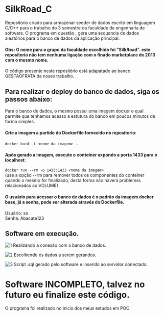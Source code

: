 # SilkRoad_C
Repositório criado para armazenar seeder de dados escrito em linguagem C/C++ para o trabalho do 3 semestre da faculdade de engenharia de software. O programa em questão , gera uma sequancia de dados aleatórios para o banco de dados da aplicação principal. <br>

#### Obs: O nome para o grupo da faculdade escolhido foi "SilkRoad". este repositorio não tem nenhuma ligação com o finado marketplace de 2013 com o mesmo nome.

O código presente neste repositório está adapatado ao banco GESTAOFRATA de nosso trabalho.



## Para realizar o deploy do banco de dados, siga os passos abaixo:
Para o banco de dados, o mesmo possui uma imagem docker o qual permite que tenhamos acesso a estutura do banco em poucos minutos de forma simples.<br>
#### Crie a imagem a partido do Dockerfile fornecido no repositorio:
`docker buid -t <nome da imagem> .`.<br>

#### Após gerado a imagem, execute o conteíner expondo a porta 1433 para o localhost:
`docker run --rm -p 1433:1433 <nome da imagem>`<br>
(use a opção --rm para remover todos os componentes do conteiner quando o mesmo for finalizado, desta forma não haverá problemas relacionados ao VOLUME)<br>

#### O usuário para acessar o banco de dados é o padrão da imagem docker base, já a senha, pode ser alterada através do Dockerfile.

Usuário: sa<br>
Senha: Abacate123<br>

## Software em execução.
![1](https://github.com/B0nam/SilkRoad_C/assets/85623265/f32fb26d-484c-49d9-b6fe-111cf721e9b8)
Realizando a conexão com o banco de dados.

![2](https://github.com/B0nam/SilkRoad_C/assets/85623265/2b40d89f-9f22-452c-a918-c6f29f091957)
Escolhendo os dados a serem gerandos.

![3](https://github.com/B0nam/SilkRoad_C/assets/85623265/0c95a025-7a1c-454a-b4af-3855178ed246)
Script .sql gerado pelo software e inserido ao servidor conectado.

# Software INCOMPLETO, talvez no futuro eu finalize este código.
O programa foi realizado no inicio dos meus estudos em POO
